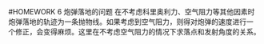 #HOMEWORK 6 炮弹落地的问题
在不考虑科里奥利力、空气阻力等其他因素时炮弹落地的轨迹为一条抛物线。如果考虑到空气阻力，则得对炮弹的速度进行一
个修正，会变得麻烦。这里在不考虑空气阻力的情况下求落点和发射角度的关系。
